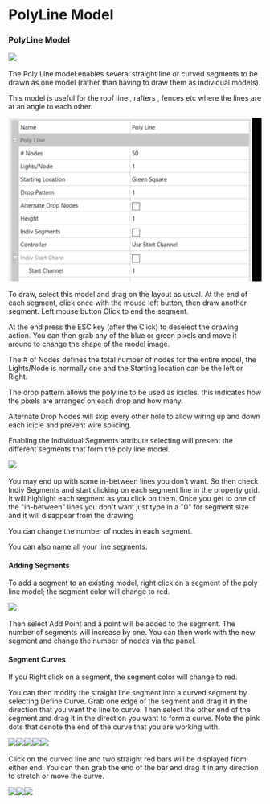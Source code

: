 # PolyLine Model

### **PolyLine Model**

![](https://lh3.googleusercontent.com/PowHJuhKZzK2qOtx2TyF-3hZXX8IbC05zdnZPbx08C1-9LyTUy3Dey6UjZf1EsqI1SxPZEpqEEWi2slT4SGogMlvpAexJ6iF1lkoY8r4EqIUh74DNN4mpsuLxPJdEA74oIx0FFI9)

The Poly Line model enables several straight line or curved segments to be drawn as one model (rather than having to draw them as individual models).

This model is useful for the roof line , rafters , fences etc where the lines are at an angle to each other.

![](<../../../.gitbook/assets/image (582).png>)

To draw, select this model and drag on the layout as usual. At the end of each segment, click once with the mouse left button, then draw another segment. Left mouse button Click to end the segment.

At the end press the ESC key (after the Click) to deselect the drawing action. You can then grab any of the blue or green pixels and move it around to change the shape of the model image.

The # of Nodes defines the total number of nodes for the entire model, the Lights/Node is normally one and the Starting location can be the left  or Right.

The drop pattern allows the polyline to be used as icicles, this indicates how the pixels are arranged on each drop and how many.

Alternate Drop Nodes will skip every other hole to allow wiring up and down each icicle and prevent wire splicing.

Enabling the Individual Segments attribute selecting will present the different segments that form the poly line model.

![](https://lh6.googleusercontent.com/W9YCjhKWLNsjf8WAAe6sL5sxma6Nb0EfZUynK1y\_POKw5KkA3IKcvWzuuFUnId51mfjBAn1JTOXNmamfGHiS8a-ZT3e\_mUI7nQ0Ua\_Hnw7HORmn\_O8VOSRhVInAbn2YTVJ\_zCrZH)

You may end up with some in-between lines you don't want. So then check Indiv Segments and start clicking on each segment line in the property grid. It will highlight each segment as you click on them. Once you get to one of the "in-between" lines you don't want just type in a "0" for segment size and it will disappear from the drawing

You can change the number of nodes in each segment.

You can also name all your line segments.

#### Adding Segments &#x20;

To add a segment to an existing model, right click on a segment of the poly line model; the segment color will change to red.

![](https://lh5.googleusercontent.com/QJ4Fh-JVtN3SNZ2Jivk1BCtIUwTmQSujHnKInIox-uuw2UFSGI6pwn-XWZ2sLL-AIStxWrlCPfLYee0cXKu-ejm3q2igrjn3WERUt9C-\_xDxe4-DqQuKyY8P1PIApk0jJfef6MJq)

Then select Add Point and a point will be added to the segment. The number of segments will increase by one. You can then work with the new segment and change the number of nodes via the panel.

#### Segment Curves

If you Right click on a segment, the segment color will change to red.

You can then modify the straight line segment into a curved segment by selecting Define Curve.  Grab one edge of the segment and drag it in the direction that you want the line to curve. Then select the other end of the segment and drag it in the direction you want to form a curve. Note the pink dots that denote the end of the curve that you are working with.

![](https://lh5.googleusercontent.com/107vY0KWXNrEwpZTHkc2IN5\_wXeMEjdWl6BhR-3KLg5JXMxE8Ph4YEp033ok-MN3jBSHbChBSB9n8LK-Qb9bIvsEhqFZkdQ6\_zSwKAMNGYuVOm7l1p0X7lqpi4QSVgrhrol0lZza)![](https://lh4.googleusercontent.com/Uy4rNlBuPVHRBjgKFlZxvtD12xSDbdHkYVb\_zD6Ex\_gvo8VqzZpZfLVAdKel3MuoBZgA3rQZiIWiOYzUVPtEnjG3Yazu\_9YLj9tXV8mXTWxcHpqAOP\_gJe1i-9TMMRpkXi7coJAw)![](https://lh4.googleusercontent.com/B4CMRuaJOK8rta2zW8bqfNhim9eqGDDtGigYkldRp6PGgqsui\_1yawqJTmZ3eQygbBRvSqAJLKAo0RJRwDyrQ2OsuS4iVZk8O9DS65SgOGJQEYSNBcZyl5JyBX3DiPr7WB7P1za-)![](https://lh3.googleusercontent.com/F\_GblKpR4yY4Eykfo5bvGjTsk0h-NERcbVUMRFqEpLmmww4H9UeSpKUVzY744ggmOh4SZICmA9n6HsSB0zETbqh6Adsr77RYASBrQB26qIY0m38MX0w9FAhKdJi1ztWp3CQIaprc)![](https://lh5.googleusercontent.com/AAm7zTTSb6UteQS5Gfdy\_ZmThkjwm9gITARTi2BGyn8EZiVLRU1jSkftd\_f-JghJ92EyDEbe8BoqdZ2sYxqwEANOLC26NIl-FR7fohuJ\_3JBVl2dyZOhJtlRyDhoaRQ0ytPDX\_FY)

Click on the curved line and two straight red bars will be displayed from either end. You can then grab the end of the bar and drag it in any direction to stretch or move the curve.

![](https://lh6.googleusercontent.com/2rt2El09CkiE2Qe7E5tS8dLO69aLd7CESY4pf0uNOg-6mULXuJp8EdpL0h6ZR\_ZTYMRWvOTydMznOGtmjcA4oT9RIG7bj2i4YOzsxb8fi5iNFIe2SnLkCnPMXJyfuuB8C7fZh\_Fe)![](https://lh4.googleusercontent.com/VjlJWi0O\_aFHY6sevP3xpNhqL1rY\_yOKxp2UDUBkXiQKTb25wwIatwxPaFQSWQQvsTGETsMiFxel6Lw5\_P5wZKv2Dgkqg0L8CMRO4JbqYALKMqmJh6r-T6Ok9aMPy\_sOusppYcnM)![](https://lh5.googleusercontent.com/FL4CB9hHF9yELXfXH31FLaJE2WmxV9kv\_YOiwVtdpzFP3mUOFM7N4P3TBZUFnbbod76k-5W58BVWwkA8s1ENLz6D2ux6VlxjtVEY38pktiNpV6DBJ6NRCg5\_sgeFXW-0pgDYyO1O)
